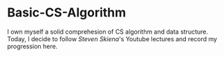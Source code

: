 # Basic-CS-Algorithm

I own myself a solid comprehesion of CS algorithm and data structure. Today, I decide to follow *Steven Skiena*'s Youtube lectures and record my progression here. 
